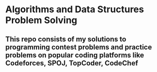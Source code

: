 # Algorithms and Data Structures Problem Solving

## This repo consists of my solutions to programming contest problems and practice problems on popular coding platforms like Codeforces, SPOJ, TopCoder, CodeChef
